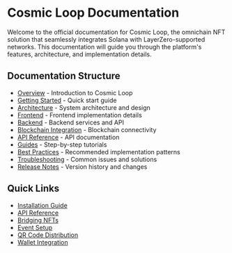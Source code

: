 # Cosmic Loop Documentation

Welcome to the official documentation for Cosmic Loop, the omnichain NFT solution that seamlessly integrates Solana with LayerZero-supported networks. This documentation will guide you through the platform's features, architecture, and implementation details.

## Documentation Structure

- [Overview](./overview.md) - Introduction to Cosmic Loop
- [Getting Started](./getting-started.md) - Quick start guide
- [Architecture](./architecture/README.md) - System architecture and design
- [Frontend](./frontend/README.md) - Frontend implementation details
- [Backend](./backend/README.md) - Backend services and API
- [Blockchain Integration](./blockchain/README.md) - Blockchain connectivity
- [API Reference](./api-reference/README.md) - API documentation
- [Guides](./guides/README.md) - Step-by-step tutorials
- [Best Practices](./best-practices.md) - Recommended implementation patterns
- [Troubleshooting](./troubleshooting.md) - Common issues and solutions
- [Release Notes](./release-notes.md) - Version history and changes

## Quick Links

- [Installation Guide](./getting-started.md#installation)
- [API Reference](./api-reference/README.md)
- [Bridging NFTs](./guides/bridging-nfts.md)
- [Event Setup](./guides/event-setup.md)
- [QR Code Distribution](./guides/qr-code-distribution.md)
- [Wallet Integration](./guides/wallet-integration.md)
